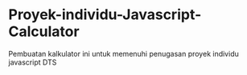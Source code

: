# Proyek-individu-Javascript-Calculator
Pembuatan kalkulator ini untuk memenuhi penugasan proyek individu javascript DTS
